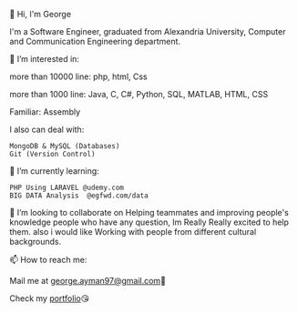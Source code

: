 👋 Hi, I'm George

I'm a Software Engineer, graduated from Alexandria University, Computer and Communication Engineering department.

👀 I’m interested in:

more than 10000 line: php, html, Css

more than 1000 line: Java, C, C#, Python, SQL, MATLAB, HTML, CSS

Familiar: Assembly

I also can deal with:

    MongoDB & MySQL (Databases)
    Git (Version Control)
   
🌱 I’m currently learning:
    
    PHP Using LARAVEL @udemy.com
    BIG DATA Analysis  @egfwd.com/data
    
💞️ I’m looking to collaborate on Helping teammates and improving people's knowledge
    people who have any question, Im Really Really excited to help them.
    also i would like Working with people from different cultural backgrounds.
    
📫 How to reach me:
    
  Mail me at <a href="mailto:george.ayman97@gmail.com">george.ayman97@gmail.com</a>&#129313;

Check my <a href="https://georgeayman97.github.io/portofolio/" >portfolio</a>&#128536;


